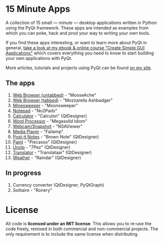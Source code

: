 # 15 Minute Apps

A collection of 15 small — *minute* — desktop applications written in Python
using the PyQt framework. These apps are intended as examples from
which you can poke, hack and prod your way to writing your own tools.

If you find these apps interesting, or want to learn more about
PyQt in general, [take a look at my ebook & online course
"Create Simple GUI Applications"](https://martinfitzpatrick.name/create-simple-gui-applications)
which covers everything you need to know to start building your own applications with PyQt.

More articles, tutorials and projects using PyQt can be 
found [on my site](http://martinfitzpatrick.name/tag/pyqt).

## The apps

1. [Web Browser (untabbed)](browser/) - "MooseAche"
1. [Web Browser (tabbed)](browser_tabbed/) - "Mozzarella Ashbadger"
1. [Minesweeper](minesweeper/) - "Moonsweeper"
1. [Notepad](notepad/) - "No2Pads"
1. [Calculator](calculator/) - "Calculon" (QtDesigner)
1. [Word Processor](wordprocessor/) - "Megasolid Idiom"
1. [Webcam/Snapshot](camera/) - "NSAViewer"
1. [Media Player](mediaplayer/) - "Failamp"
1. [Post-it Notes](notes/) - "Brown Note" (QtDesigner)
1. [Paint](paint/) - "Piecasso" (QtDesigner)
1. [Unzip](unzip/) - "7Pez" (QtDesigner)
1. [Translator](translate/) - "Translataar" (QtDesigner)
1. [Weather](weather/) - "Raindar" (QtDesigner)

## In progress

1. Currency converter (QtDesigner, PyQtGraph)
1. Solitaire - "Ronery"

# License

All code is **licensed under an MIT license**. This allows you to re-use the code freely,
remixed in both commercial and non-commercial projects. The only requirement is to
include the same license when distributing.
